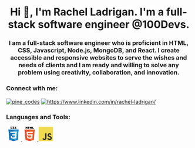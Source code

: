 <h1 align="center">Hi 👋, I'm Rachel Ladrigan. I'm a full-stack software engineer @100Devs.</h1>
<h3 align="center">I am a full-stack software engineer who is proficient in HTML, CSS, Javascript, Node.js, MongoDB, and React. I create accessible and responsive websites to serve the wishes and needs of clients and I am ready and willing to solve any problem using creativity, collaboration, and innovation.</h3>

<h3 align="left">Connect with me:</h3>
<p align="left">
<a href="https://twitter.com/pine_codes" target="blank"><img align="center" src="https://raw.githubusercontent.com/rahuldkjain/github-profile-readme-generator/master/src/images/icons/Social/twitter.svg" alt="pine_codes" height="30" width="40" /></a>
<a href="https://linkedin.com/in/https://www.linkedin.com/in/rachel-ladrigan/" target="blank"><img align="center" src="https://raw.githubusercontent.com/rahuldkjain/github-profile-readme-generator/master/src/images/icons/Social/linked-in-alt.svg" alt="https://www.linkedin.com/in/rachel-ladrigan/" height="30" width="40" /></a>
</p>

<h3 align="left">Languages and Tools:</h3>
<p align="left"> <a href="https://www.w3schools.com/css/" target="_blank" rel="noreferrer"> <img src="https://raw.githubusercontent.com/devicons/devicon/master/icons/css3/css3-original-wordmark.svg" alt="css3" width="40" height="40"/> </a> <a href="https://www.w3.org/html/" target="_blank" rel="noreferrer"> <img src="https://raw.githubusercontent.com/devicons/devicon/master/icons/html5/html5-original-wordmark.svg" alt="html5" width="40" height="40"/> </a> <a href="https://developer.mozilla.org/en-US/docs/Web/JavaScript" target="_blank" rel="noreferrer"> <img src="https://raw.githubusercontent.com/devicons/devicon/master/icons/javascript/javascript-original.svg" alt="javascript" width="40" height="40"/> </a> </p>
